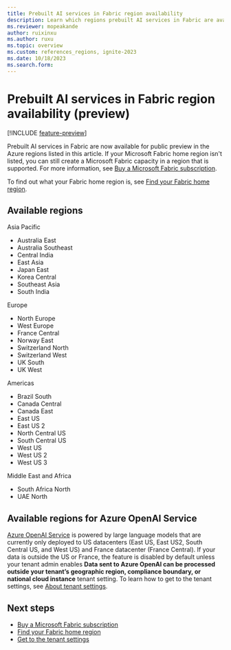 ```yaml
---
title: Prebuilt AI services in Fabric region availability
description: Learn which regions prebuilt AI services in Fabric are available in.
ms.reviewer: mopeakande
author: ruixinxu
ms.author: ruxu
ms.topic: overview
ms.custom: references_regions, ignite-2023
ms.date: 10/18/2023
ms.search.form: 
---
```


# Prebuilt AI services in Fabric region availability (preview)

[!INCLUDE [feature-preview](../includes/feature-preview-note.md)]

Prebuilt AI services in Fabric are now available for public preview in the Azure regions listed in this article. If your Microsoft Fabric home region isn't listed, you can still create a Microsoft Fabric capacity in a region that is supported. For more information, see [Buy a Microsoft Fabric subscription](../../enterprise/buy-subscription.md).

To find out what your Fabric home region is, see [Find your Fabric home region](../../admin/find-fabric-home-region.md).


## Available regions

Asia Pacific
* Australia East
* Australia Southeast
* Central India
* East Asia
* Japan East
* Korea Central
* Southeast Asia
* South India

Europe
* North Europe
* West Europe
* France Central
* Norway East
* Switzerland North
* Switzerland West
* UK South
* UK West

Americas
* Brazil South
* Canada Central
* Canada East
* East US
* East US 2
* North Central US
* South Central US
* West US
* West US 2
* West US 3

Middle East and Africa
* South Africa North
* UAE North

## Available regions for Azure OpenAI Service

[Azure OpenAI Service](https://azure.microsoft.com/products/ai-services/openai-service/) is powered by large language models that are currently only deployed to US datacenters (East US, East US2, South Central US, and West US) and France datacenter (France Central). If your data is outside the US or France, the feature is disabled by default unless your tenant admin enables **Data sent to Azure OpenAI can be processed outside your tenant’s geographic region, compliance boundary, or national cloud instance** tenant setting. To learn how to get to the tenant settings, see [About tenant settings](../../admin/tenant-settings-index.md).

## Next steps

* [Buy a Microsoft Fabric subscription](../../enterprise/buy-subscription.md)
* [Find your Fabric home region](../../admin/find-fabric-home-region.md)
* [Get to the tenant settings](../../admin/tenant-settings-index.md#how-to-get-to-the-tenant-settings)